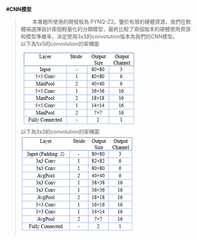 **#CNN模型**<br/>
>&nbsp;&nbsp;&nbsp;&nbsp;&nbsp;&nbsp;&nbsp;&nbsp;本專題所使用的開發板為 PYNQ-Z2。鑒於有限的硬體資源，我們在軟體端選擇設計兩個輕量化的分類模型，最終比較了兩個版本的硬體使用資源和模型準確率，決定使用3x3的convolution版本為我們的CNN模型。<br/>
>以下為5x5的convolution的架構圖<br/>
![image](https://github.com/AI-Hardware-Acceleration-System/Human-on-Railway-Detection-Using-Real-time-Edge-Computing-Deep-Learning-Hardware-Acceleration-System/blob/main/CNN_Software/image/5x5_Convolution.png)<br/>
>以下為3x3的convolution的架構圖<br/>
![image](https://github.com/AI-Hardware-Acceleration-System/Human-on-Railway-Detection-Using-Real-time-Edge-Computing-Deep-Learning-Hardware-Acceleration-System/blob/main/CNN_Software/image/3x3_Convolution.png)<br/>

